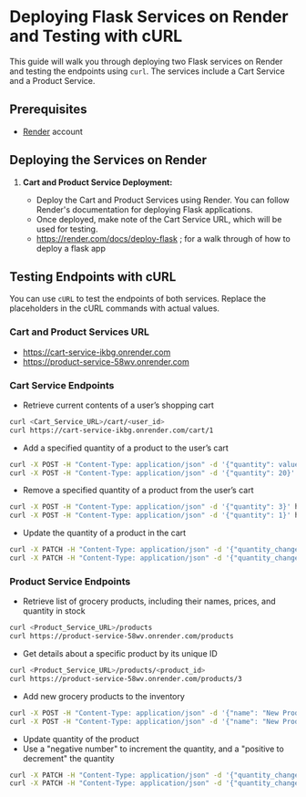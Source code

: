 # Deploying Flask Services on Render and Testing with cURL

This guide will walk you through deploying two Flask services on Render and testing the endpoints using `curl`. The services include a Cart Service and a Product Service.

## Prerequisites

- [Render](https://render.com/) account

## Deploying the Services on Render

1. **Cart and Product Service Deployment:**

   - Deploy the Cart and Product Services using Render. You can follow Render's documentation for deploying Flask applications.
   - Once deployed, make note of the Cart Service URL, which will be used for testing.
   - https://render.com/docs/deploy-flask ; for a walk through of how to deploy a flask app


## Testing Endpoints with cURL

You can use `cURL` to test the endpoints of both services. Replace the placeholders in the cURL commands with actual values.

### Cart and Product Services URL
- https://cart-service-ikbg.onrender.com
- https://product-service-58wv.onrender.com

### Cart Service Endpoints

- Retrieve current contents of a user’s shopping cart
```bash
curl <Cart_Service_URL>/cart/<user_id>
curl https://cart-service-ikbg.onrender.com/cart/1 
```

- Add a specified quantity of a product to the user’s cart
```bash
curl -X POST -H "Content-Type: application/json" -d '{"quantity": value}' <Cart_Service_URL>/cart/<user_id>/add/<product_id>
curl -X POST -H "Content-Type: application/json" -d '{"quantity": 20}' https://cart-service-ikbg.onrender.com/cart/1/add/1
```

- Remove a specified quantity of a product from the user’s cart
```bash
curl -X POST -H "Content-Type: application/json" -d '{"quantity": 3}' https://your-cart-service-url.com/cart/1/add/5
curl -X POST -H "Content-Type: application/json" -d '{"quantity": 1}' https://cart-service-ikbg.onrender.com/cart/1/remove/1
```

- Update the quantity of a product in the cart
```bash
curl -X PATCH -H "Content-Type: application/json" -d '{"quantity_change": 5}' <Cart_Service_URL>/cart/update_product_quantity/<product_id>
curl -X PATCH -H "Content-Type: application/json" -d '{"quantity_change": 5}' https://cart-service-ikbg.onrender.com/cart/update_product_quantity/1
```

### Product Service Endpoints

- Retrieve list of grocery products, including their names, prices, and quantity in stock
```bash
curl <Product_Service_URL>/products
curl https://product-service-58wv.onrender.com/products
```

- Get details about a specific product by its unique ID
```bash
curl <Product_Service_URL>/products/<product_id>
curl https://product-service-58wv.onrender.com/products/3
```
- Add new grocery products to the inventory
```bash
curl -X POST -H "Content-Type: application/json" -d '{"name": "New Product", "price": 5.0, "quantity": 10}' <Product_Service_URL>/products
curl -X POST -H "Content-Type: application/json" -d '{"name": "New Product", "price": 5.0, "quantity": 10}' https://product-service-58wv.onrender.com/products
```

- Update quantity of the product
- Use a "negative number" to increment the quantity, and a "positive to decrement" the quantity
```bash
curl -X PATCH -H "Content-Type: application/json" -d '{"quantity_change": 5}' <Product_Service_URL>/products/update_quantity/<product_id>
curl -X PATCH -H "Content-Type: application/json" -d '{"quantity_change": 5}' https://product-service-58wv.onrender.com/products/update_quantity/3
```
